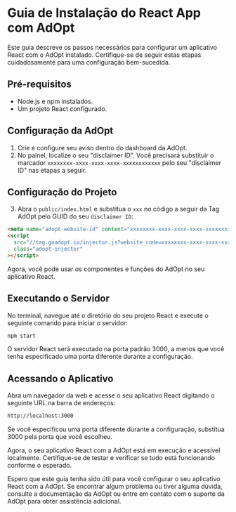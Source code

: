 # Guia de Instalação do React App com AdOpt

Este guia descreve os passos necessários para configurar um aplicativo React com o AdOpt instalado. Certifique-se de seguir estas etapas cuidadosamente para uma configuração bem-sucedida.

## Pré-requisitos

- Node.js e npm instalados.
- Um projeto React configurado.

## Configuração da AdOpt

1. Crie e configure seu aviso dentro do dashboard da AdOpt.
2. No painel, localize o seu "disclaimer ID". Você precisará substituir o marcador `xxxxxxxx-xxxx-xxxx-xxxx-xxxxxxxxxxxx` pelo seu "disclaimer ID" nas etapas a seguir.

## Configuração do Projeto

3. Abra o `public/index.html` e substitua o `xxx` no código a seguir da Tag AdOpt pelo GUID do seu `disclaimer ID`:

```html
<meta name="adopt-website-id" content="xxxxxxxx-xxxx-xxxx-xxxx-xxxxxxxxxxxx" />
<script
  src="//tag.goadopt.io/injector.js?website_code=xxxxxxxx-xxxx-xxxx-xxxx-xxxxxxxxxxxx"
  class="adopt-injector"
></script>
```

Agora, você pode usar os componentes e funções do AdOpt no seu aplicativo React.

## Executando o Servidor

No terminal, navegue até o diretório do seu projeto React e execute o seguinte comando para iniciar o servidor:

```bash
npm start
```

O servidor React será executado na porta padrão 3000, a menos que você tenha especificado uma porta diferente durante a configuração.

## Acessando o Aplicativo

Abra um navegador da web e acesse o seu aplicativo React digitando o seguinte URL na barra de endereços:

```bash
http://localhost:3000
```

Se você especificou uma porta diferente durante a configuração, substitua 3000 pela porta que você escolheu.

Agora, o seu aplicativo React com a AdOpt está em execução e acessível localmente. Certifique-se de testar e verificar se tudo está funcionando conforme o esperado.

Espero que este guia tenha sido útil para você configurar o seu aplicativo React com a AdOpt. Se encontrar algum problema ou tiver alguma dúvida, consulte a documentação da AdOpt ou entre em contato com o suporte da AdOpt para obter assistência adicional.
